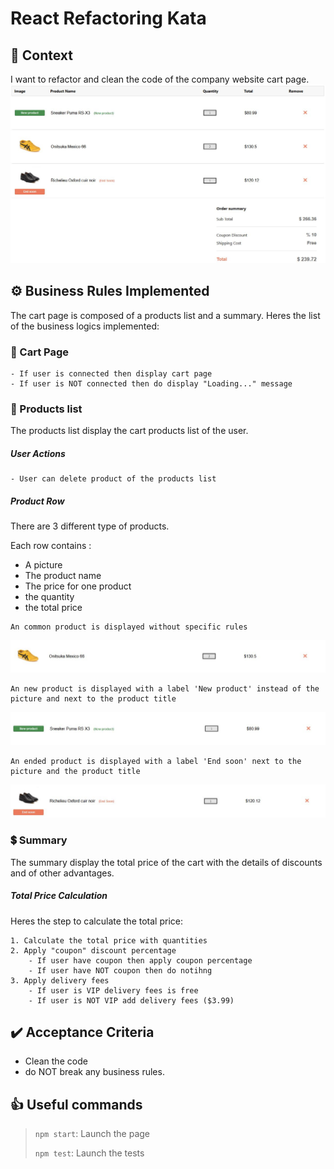 # React Refactoring Kata

## 🚩 Context

I want to refactor and clean the code of the company website cart page.
![Cart Page](public/images/cartPage.JPG)

## ⚙️ Business Rules Implemented

The cart page is composed of a products list and a summary.
Heres the list of the business logics implemented:

### 🛒 Cart Page

```
- If user is connected then display cart page
- If user is NOT connected then do display "Loading..." message
```

### 🧾 Products list

The products list display the cart products list of the user.

##### User Actions

```
- User can delete product of the products list
```

##### Product Row

There are 3 different type of products.

Each row contains :

- A picture
- The product name
- The price for one product
- the quantity
- the total price

```
An common product is displayed without specific rules
```

![Common Product](public/images/commonProduct.JPG)

```
An new product is displayed with a label 'New product' instead of the picture and next to the product title
```

![New Product](public/images/newProduct.JPG)

```
An ended product is displayed with a label 'End soon' next to the picture and the product title
```

![Ended Product](public/images/endedProduct.JPG)

### 💲 Summary

The summary display the total price of the cart with the details of discounts and of other advantages.

##### Total Price Calculation

Heres the step to calculate the total price:

```
1. Calculate the total price with quantities
2. Apply "coupon" discount percentage
    - If user have coupon then apply coupon percentage
    - If user have NOT coupon then do notihng
3. Apply delivery fees
    - If user is VIP delivery fees is free
    - If user is NOT VIP add delivery fees ($3.99)
```

## ✔️ Acceptance Criteria

- Clean the code
- do NOT break any business rules.

## 👍 Useful commands

> `npm start`: Launch the page
>
> `npm test`: Launch the tests
